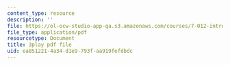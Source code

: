 ```yaml
---
content_type: resource
description: ''
file: https://ol-ocw-studio-app-qa.s3.amazonaws.com/courses/7-012-introduction-to-biology-fall-2004/ea8512214a34d1e9793faa919fefdbdc_BAldLXDPWZM.pdf
file_type: application/pdf
resourcetype: Document
title: 3play pdf file
uid: ea851221-4a34-d1e9-793f-aa919fefdbdc
---
```

